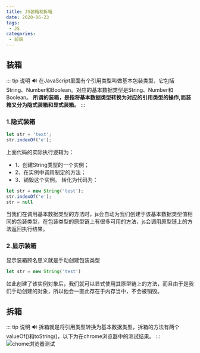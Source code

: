 ```yaml
---
title: JS装箱和拆箱
date: 2020-06-23
tags:
 - JS
categories:
 - 前端
---
```


## 装箱
::: tip 说明
:loud_sound:
在JavaScript里面有个引用类型叫做基本包装类型，它包括String、Number和Boolean。对应的基本数据类型是String、Number和Boolean。
**所谓的装箱，是指将基本数据类型转换为对应的引用类型的操作,而装箱又分为隐式装箱和显式装箱。**
:::
### 1.隐式装箱
```js
let str = 'text';
str.indexOf('e');
```
上面代码的实际执行逻辑为：
- 1、创建String类型的一个实例；
- 2、在实例中调用制定的方法；
- 3、销毁这个实例。
转化为代码为：
```js
let str = new String('test');
str.indexOf('e');
str = null
```
当我们在调用基本数据类型的方法时，js会自动为我们创建于该基本数据类型值相同的包装类型，在包装类型的原型链上有很多可用的方法，js会调用原型链上的方法返回执行结果。
### 2.显示装箱
显示装箱顾名思义就是手动创建包装类型
```js
let str = new String('test')
```
如此创建了该实例对象后，我们就可以显式使用其原型链上的方法，而且由于是我们手动创建的对象，所以他会一直此存在于内存当中，不会被销毁。
## 拆箱
::: tip 说明
:loud_sound:
拆箱就是将引用类型转换为基本数据类型，拆箱的方法有两个valueOf()和toString()，以下为在chrome浏览器中的测试结果。
:::
![chome浏览器测试](~@Front/JS/image/package.png)
